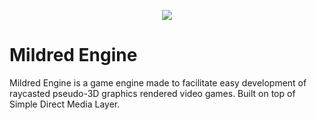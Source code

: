 <p align="center">
   <img src="https://user-images.githubusercontent.com/49065176/150443150-77c599fd-e516-470f-9697-51a4eecf5e41.png">
</p>

# Mildred Engine
 Mildred Engine is a game engine made to facilitate easy development of raycasted pseudo-3D graphics rendered video games. Built on top of Simple Direct Media Layer.  
